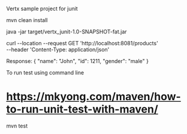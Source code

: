 Vertx sample project for junit

mvn clean install

java -jar target/vertx_junit-1.0-SNAPSHOT-fat.jar

curl --location --request GET 'http://localhost:8081/products' \
--header 'Content-Type: application/json'

Response:
{
"name": "John",
"id": 1211,
"gender": "male"
}


To run test using command line 
# https://mkyong.com/maven/how-to-run-unit-test-with-maven/

mvn test